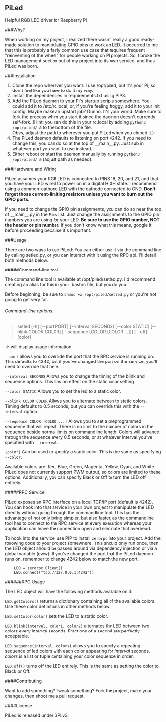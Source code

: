 PiLed
-------
Helpful RGB LED driver for Raspberry Pi

###Why?

When working on my project, I realized there wasn't really a good ready-made solution to manipulating 
GPIO pins to work an LED.  It occurred to me that this is probably a fairly common use case that 
requires frequent "reinventing of the wheel" for people working on PI projects.  So, I broke the LED 
management section out of my project into its own service, and thus PiLed was born.

###Installation

1. Clone the repo wherever you want.  I use /opt/piled, but it's your Pi, so don't feel like you have 
to do it my way.
2. Install the dependencies in requirements.txt using PIP3.
3. Add the PiLed daemon to your Pi's startup scripts somewhere.  You could add it to /etc/rc.local, 
or, if you're feeling froggy, add it to your init config.  Maybe make an upstart job?  Dunno.  It's your 
world.  Make sure to fork the process when you start it since the daemon doesn't currently self-fork.
(Hint: you can do this in your rc.local by adding `python3 /opt/piled/ &` to the bottom of the file.  
Obvs, adjust the path to wherever you put PiLed when you cloned it.)
4. The PiLed daemon defaults to listening on port 4242.  If you need to change this, you can do so at the 
top of \_\_main\_\_.py.  Just sub in whatever port you want to use instead.
5. Either reboot or start the daemon manually by running `python3 /opt/piled/ &` (adjust path as needed).


###Hardware and Wiring

PiLed assumes your RGB LED is connected to PINS 16, 20, and 21, and that you have your LED wired to 
power on in a digital HIGH state.  I recommend using a common-cathode LED with the cathode connected to
GND.  **Don't forget those current-limiting resistors unless you want to burn out the GPIO ports.**

If you need to change the GPIO pin assignments, you can do so near the top of \_\_main\_\_.py in the 
`Pins` list.  Just change the assignments to the GPIO pin numbers you are using for your LED.  **Be sure 
to use the GPIO number, NOT the header or pin number.**  If you don't know what this means, google it before 
proceeding because it's important.  

###Usage

There are two ways to use PiLed:  You can either use it via the command line by calling setled.py, or you 
can interact with it using the RPC api.  I'll detail both methods below.

#####Command-line tool

The command line tool is available at /opt/piled/setled.py.  I'd recommend creating an alias for this in your
.bashrc file, but you do you.

Before beginning, be sure to `chmod +x /opt/piled/setled.py` or you're not going to get very far.

###### Command-line options:

>setled [-h] [--port PORT] [--interval SECONDS] [--color STATIC]
              [--blink COLOR COLOR] [--sequence [COLOR [COLOR ...]]] [--off]
              [color]


`-h` will display usage information

`--port` allows you to override the port that the RPC service is running on.  This defaults to 4242, but if 
you've changed the port on the service, you'll need to override that here.

`--interval SECONDS` Allows you to change the timing of the blink and sequence options.  This has no effect
on the static color setting

`--color STATIC` Allows you to set the led to a static color.  

`--blink COLOR COLOR` Allows you to alternate between to static colors.  Timing defaults to 0.5 seconds, 
but you can override this with the `--interval` option.

`--sequence COLOR [COLOR ...]` Allows you to set a preprogrammed sequence that will repeat.  There is 
no limit to the number of colors in the sequence beside normal limits on commandline length.  Colors will 
advance through the sequence every 0.5 seconds, or at whatever interval you've specified with `--interval`.

`[color]` Can be used to specify a static color.  This is the same as specifying `--color`.

Available colors are: Red, Blue, Green, Magenta, Yellow, Cyan, and White.  PiLed does not currently support
PWM output, so colors are limited to these options.  Additionally, you can specify Black or Off to turn 
the LED off entirely.

#####RPC Service

PiLed exposes an RPC interface on a local TCP/IP port (default is 4242).  You can hook into that service
in your own project to manipulate the LED directly without going through the commandline tool.  This 
has the advantage of not only being simpler, but also faster, as the commandline tool has to connect to
the RPC service at every execution whereas your application can leave the connection open and eliminate 
that overhead.

To hook into the service, use PIP to install `zerorpc` into your project.  Add the following code to 
your project somewhere.  This should only run once, then the LED object should be passed around via dependency injection
or via a global variable (eww).  If you've changed the port that the PiLed daemon runs on, remember to 
change 4242 below to match the new port. 
``` 
    LED = zerorpc.Client()
    LED.connect("tcp://127.0.0.1:4242"))
```

######RPC Usage

The LED object will have the following methods available on it:

`LED.getColors()` returns a dictionary containing all of the available colors.  Use these color 
definitions in other methods below.

`LED.setColor(color)` sets the LED to a static color.  

`LED.blink(interval, color1, color2)` alternates the LED between two colors every _interval_ seconds. Fractions of a second are perfectly acceptable.

`LED.sequence(interval, colors)` allows you to specify a repeating sequence of led colors with each color appearing for _interval_ seconds.  _colors_ is a list or tuple containing your color sequence in order.

`LED.off()` turns off the LED entirely.  This is the same as setting the color to Black or Off.

####Contributing

Want to add something?  Tweak something?  Fork the project, make your changes, then shoot me a pull request.  

####License

PiLed is released under GPLv3. 